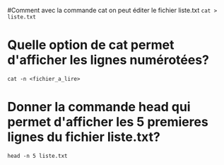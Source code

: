 #Comment avec la commande cat on peut éditer le fichier liste.txt
`cat > liste.txt`

# Quelle option de cat permet d'afficher les lignes numérotées?
`cat -n <fichier_a_lire>`

# Donner la commande head qui permet d'afficher les 5 premieres lignes du fichier liste.txt?
`head -n 5 liste.txt`
